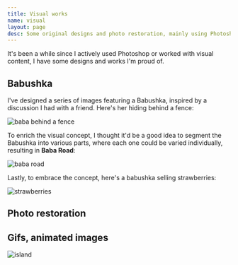 ```yaml
---
title: Visual works
name: visual
layout: page
desc: Some original designs and photo restoration, mainly using Photoshop/Illustrator
---
```


It's been a while since I actively used Photoshop or worked with visual content, I have some designs and works I'm proud of.

<h2> Babushka </h2>

I've designed a series of images featuring a Babushka, inspired by a discussion I had with a friend. Here's her hiding behind a fence: 

![baba behind a fence](/assets/images/babacover.jpg)

To enrich the visual concept, I thought it'd be a good idea to segment the Babushka into various parts, where each one could be varied individually, resulting in __Baba Road__:

![baba road](/assets/images/Babaroad.jpg)

Lastly, to embrace the concept, here's a babushka selling strawberries:

![strawberries](/assets/images/bababraskes1.jpg)

<h2> Photo restoration </h2>

<h2> Gifs, animated images </h2>

![island](/assets/images/floating-isle.gif)
